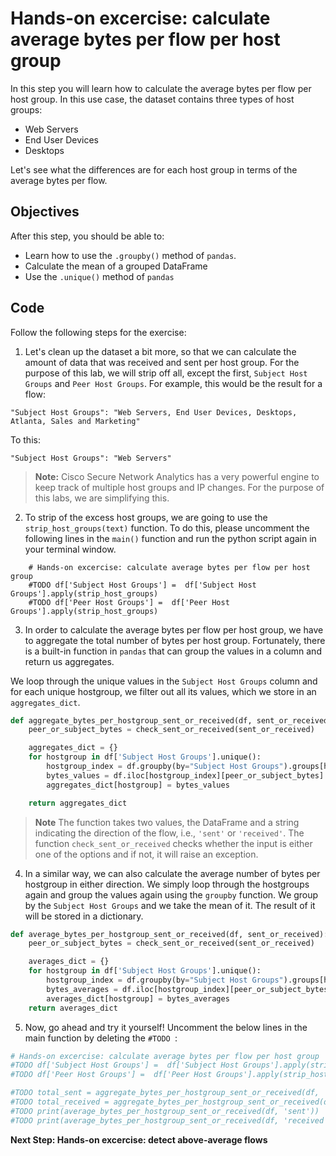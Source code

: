 # Hands-on excercise: calculate average bytes per flow per host group
In this step you will learn how to calculate the average bytes per flow per host group. In this use case, the dataset contains three types of host groups: 

* Web Servers
* End User Devices
* Desktops

Let's see what the differences are for each host group in terms of the average bytes per flow. 

## Objectives

After this step, you should be able to:

* Learn how to use the `.groupby()` method of `pandas`. 
* Calculate the mean of a grouped DataFrame
* Use the `.unique()` method of `pandas`


## Code
Follow the following steps for the exercise:

1. Let's clean up the dataset a bit more, so that we can calculate the amount of data that was received and sent per host group. For the purpose of this lab, we will strip off all, except the first, `Subject Host Groups` and `Peer Host Groups`. For example, this would be the result for a flow:

`"Subject Host Groups": "Web Servers, End User Devices, Desktops, Atlanta, Sales and Marketing"`

To this:

`"Subject Host Groups": "Web Servers"`

> **Note:** Cisco Secure Network Analytics has a very powerful engine to keep track of multiple host groups and IP changes. For the purpose of this labs, we are simplifying this.

2. To strip of the excess host groups, we are going to use the `strip_host_groups(text)` function. To do this, please uncomment the following lines in the `main()` function and run the python script again in your terminal window.

```
    # Hands-on excercise: calculate average bytes per flow per host group
    #TODO df['Subject Host Groups'] =  df['Subject Host Groups'].apply(strip_host_groups)
    #TODO df['Peer Host Groups'] =  df['Peer Host Groups'].apply(strip_host_groups)
```

3. In order to calculate the average bytes per flow per host group, we have to aggregate the total number of bytes per host group. Fortunately, there is a built-in function in `pandas` that can group the values in a column and return us aggregates. 

We loop through the unique values in the `Subject Host Groups` column and for each unique hostgroup, we filter out all its values, which we store in an `aggregates_dict`.

```python
def aggregate_bytes_per_hostgroup_sent_or_received(df, sent_or_received):
    peer_or_subject_bytes = check_sent_or_received(sent_or_received)

    aggregates_dict = {}
    for hostgroup in df['Subject Host Groups'].unique():
        hostgroup_index = df.groupby(by="Subject Host Groups").groups[hostgroup]
        bytes_values = df.iloc[hostgroup_index][peer_or_subject_bytes].values
        aggregates_dict[hostgroup] = bytes_values

    return aggregates_dict
```

>**Note** The function takes two values, the DataFrame and a string indicating the direction of the flow, i.e., `'sent'` or `'received'`. The function `check_sent_or_received` checks whether the input is either one of the options and if not, it will raise an exception. 

4. In a similar way, we can also calculate the average number of bytes per hostgroup in either direction. We simply loop through the hostgroups again and group the values again using the `groupby` function. We group by the `Subject Host Groups` and we take the mean of it. The result of it will be stored in a dictionary. 

```python
def average_bytes_per_hostgroup_sent_or_received(df, sent_or_received):
    peer_or_subject_bytes = check_sent_or_received(sent_or_received)

    averages_dict = {}
    for hostgroup in df['Subject Host Groups'].unique():
        hostgroup_index = df.groupby(by="Subject Host Groups").groups[hostgroup]
        bytes_averages = df.iloc[hostgroup_index][peer_or_subject_bytes].values.mean()
        averages_dict[hostgroup] = bytes_averages
    return averages_dict
```

5. Now, go ahead and try it yourself! Uncomment the below lines in the main function by deleting the `#TODO `: 

```python
# Hands-on excercise: calculate average bytes per flow per host group
#TODO df['Subject Host Groups'] =  df['Subject Host Groups'].apply(strip_host_groups)
#TODO df['Peer Host Groups'] =  df['Peer Host Groups'].apply(strip_host_groups)

#TODO total_sent = aggregate_bytes_per_hostgroup_sent_or_received(df, 'sent')
#TODO total_received = aggregate_bytes_per_hostgroup_sent_or_received(df, 'received')
#TODO print(average_bytes_per_hostgroup_sent_or_received(df, 'sent'))
#TODO print(average_bytes_per_hostgroup_sent_or_received(df, 'received'))
```

**Next Step: Hands-on excercise: detect above-average flows**